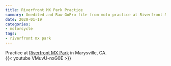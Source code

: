 ```yaml
---
title: Riverfront MX Park Practice
summary: Unedited and Raw GoPro file from moto practice at Riverfront MX Park.
date: 2020-01-19
categories:
- motorcycle
tags:
- riverfront mx park
---
```


Practice at [Riverfront MX Park](http://riverfrontmxpark.com) in Marysville, CA.  
{{< youtube VMuvU-nxG0E >}}